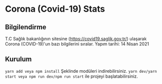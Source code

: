 # Corona (Covid-19) Stats

## Bilgilendirme
T.C Sağlık bakanlığının sitesine (https://covid19.saglik.gov.tr/) ulaşarak Corona (COVID-19)'un bazı bilgilerini sıralar.
Yapım tarihi: 14 Nisan 2021

## Kurulum
```yarn add veya npm install``` Şeklinde modüleri indirebilirsiniz. ```yarn dev/yarn start veya npm run dev/npm run start``` ile projeyi başlatabilirsiniz.